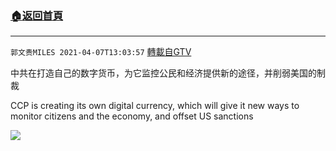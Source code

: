 ﻿###  [:house:返回首頁](https://github.com/ourhimalayas/txt)
---

`郭文贵MILES 2021-04-07T13:03:57` [轉載自GTV](https://gtv.org/web/#/UserInfo/5e596957357cc612d35a8044)

中共在打造自己的数字货币，为它监控公民和经济提供新的途径，并削弱美国的制裁

CCP is creating its own digital currency, which will give it new ways to monitor citizens and the economy, and offset US sanctions 


[![](https://filegroup.gtv.org/cdn-cgi/image/width=600/https://filegroup.gtv.org/group7/web/20210407/13/03/0/753576a89a4ffe6b049bf3e81a015e82.jpg)](https://filegroup.gtv.org/group7/web/20210407/13/03/0/19a0128f3a32ffee50238ba64c8fe1af.mp4)